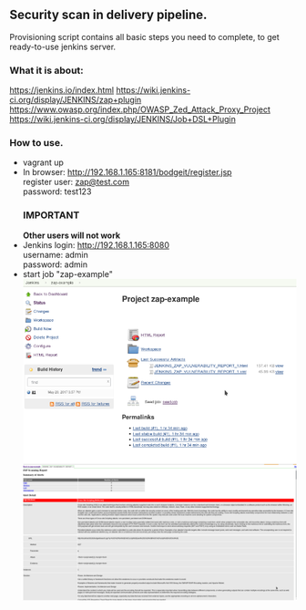 ## Security scan in delivery pipeline.
  
Provisioning script contains all basic steps you need to complete, to get ready-to-use jenkins server.
  
### What it is about:
https://jenkins.io/index.html
https://wiki.jenkins-ci.org/display/JENKINS/zap+plugin  
https://www.owasp.org/index.php/OWASP_Zed_Attack_Proxy_Project
https://wiki.jenkins-ci.org/display/JENKINS/Job+DSL+Plugin
  
### How to use.
* vagrant up
* In browser: http://192.168.1.165:8181/bodgeit/register.jsp  
  register user: zap@test.com  
  password: test123  
  ### IMPORTANT
  **Other users will not work**
* Jenkins login: http://192.168.1.165:8080  
  username: admin  
  password: admin  
* start job "zap-example"
![example1](images/ex1.png)  
![example1](images/ex2.png)  
